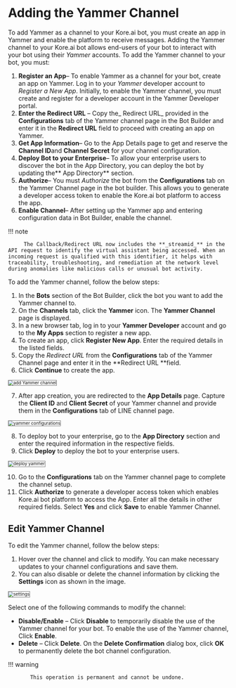 # Adding the Yammer Channel

To add Yammer as a channel to your Kore.ai bot, you must create an app in Yammer and enable the platform to receive messages. Adding the Yammer channel to your Kore.ai bot allows end-users of your bot to interact with your bot using their _Yammer_ accounts. To add the Yammer channel to your bot, you must:


1. **Register an App**– To enable Yammer as a channel for your bot, create an app on Yammer. Log in to your _Yammer_ developer account to _Register a New App_. Initially, to enable the Yammer channel, you must create and register for a developer account in the Yammer Developer portal.
2. **Enter the Redirect URL** – Copy the_ Redirect URL_ provided in the **Configurations** tab of the Yammer channel page in the Bot Builder and enter it in the **Redirect URL** field to proceed with creating an app on Yammer.
1. **Get App Information**– Go to the App Details page to get and reserve the **Channel ID**and **Channel Secret** for your channel configuration.
2. **Deploy Bot to your Enterprise**– To allow your enterprise users to discover the bot in the App Directory, you can deploy the bot by updating the** App Directory** section.
3. **Authorize**– You must _Authorize_ the bot from the **Configurations** tab on the Yammer Channel page in the bot builder. This allows you to generate a developer access token to enable the Kore.ai bot platform to access the app.
4. **Enable Channel**– After setting up the Yammer app and entering configuration data in Bot Builder, enable the channel.

!!! note

         The Callback/Redirect URL now includes the **_streamid_** in the API request to identify the virtual assistant being accessed. When an incoming request is qualified with this identifier, it helps with traceability, troubleshooting, and remediation at the network level during anomalies like malicious calls or unusual bot activity.


To add the Yammer channel, follow the below steps:


1. In the **Bots** section of the Bot Builder, click the bot you want to add the Yammer channel to.
2. On the **Channels** tab, click the **Yammer** icon. The **Yammer Channel** page is displayed.
3. In a new browser tab, log in to your **Yammer Developer** account and go to the **My Apps** section to register a new app.
4. To create an app, click **Register New App**. Enter the required details in the listed fields.
5. Copy the _Redirect URL_ from the **Configurations** tab of the Yammer Channel page and enter it in the **Redirect URL **field.
6. Click **Continue** to create the app.
<img src="../images/Yammer-1.png" alt="add Yammer channel" title="add Yammer channel" style="border: 1px solid gray; zoom:70%;">

7. After app creation, you are redirected to the **App Details** page. Capture the **Client ID** and **Client Secret** of your Yammer channel and provide them in the **Configurations** tab of LINE channel page.
<img src="../images/Yammer-2.png" alt="yammer configurations" title="yammer configurations" style="border: 1px solid gray; zoom:70%;">

8. To deploy bot to your enterprise, go to the **App Directory** section and enter the required information in the respective fields.
9. Click **Deploy** to deploy the bot to your enterprise users.
<img src="../images/Yammer-3.png" alt="deploy yammer" title="deploy yammer" style="border: 1px solid gray; zoom:70%;">

10. Go to the **Configurations** tab on the Yammer channel page to complete the channel setup.
11. Click **Authorize** to generate a developer access token which enables Kore.ai bot platform to access the App. Enter all the details in other required fields. Select **Yes** and click **Save** to enable Yammer Channel.


## Edit Yammer Channel

To edit the Yammer channel, follow the below steps:


1. Hover over the channel and click to modify. You can make necessary updates to your channel configurations and save them.
2. You can also disable or delete the channel information by clicking the **Settings** icon as shown in the image.
<img src="../images/Yammer-4.png" alt="settings" title="settings" style="border: 1px solid gray; zoom:70%;">

Select one of the following commands to modify the channel:

  * **Disable/Enable** – Click **Disable** to temporarily disable the use of the Yammer channel for your bot. To enable the use of the Yammer channel, Click **Enable**.
  * **Delete** – Click **Delete**. On the **Delete Confirmation** dialog box, click **OK** to permanently delete the bot channel configuration.

!!! warning

           This operation is permanent and cannot be undone.
